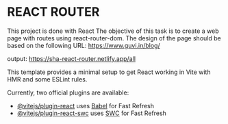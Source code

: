 # REACT ROUTER
This project is done with React
The objective of this task is to create a web page with routes using react-router-dom. The design of the page should be based on the following URL: https://www.guvi.in/blog/

output: https://sha-react-router.netlify.app/all



This template provides a minimal setup to get React working in Vite with HMR and some ESLint rules.

Currently, two official plugins are available:

- [@vitejs/plugin-react](https://github.com/vitejs/vite-plugin-react/blob/main/packages/plugin-react/README.md) uses [Babel](https://babeljs.io/) for Fast Refresh
- [@vitejs/plugin-react-swc](https://github.com/vitejs/vite-plugin-react-swc) uses [SWC](https://swc.rs/) for Fast Refresh
